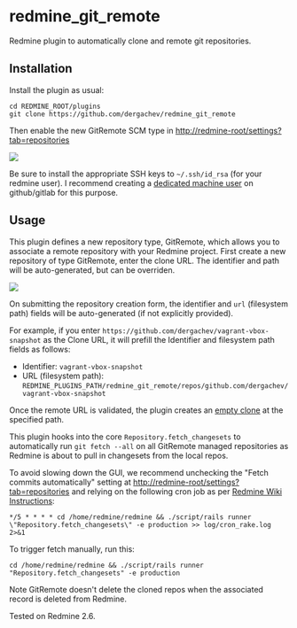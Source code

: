 redmine_git_remote
==================

Redmine plugin to automatically clone and remote git repositories.

## Installation

Install the plugin as usual:

```
cd REDMINE_ROOT/plugins
git clone https://github.com/dergachev/redmine_git_remote
```

Then enable the new GitRemote SCM type in [http://redmine-root/settings?tab=repositories](http://redmine-root/settings?tab=repositories)

![](https://dl.dropbox.com/u/29440342/screenshots/AYKNZDTB-2014.11.27-15-59-06.png)

Be sure to install the appropriate SSH keys to `~/.ssh/id_rsa` (for your redmine user).
I recommend creating a [dedicated machine user](https://developer.github.com/guides/managing-deploy-keys/#machine-users) on github/gitlab for this purpose.

## Usage

This plugin defines a new repository type, GitRemote, which allows you to associate
a remote repository with your Redmine project. First create a new repository of type
GitRemote, enter the clone URL. The identifier and path will be auto-generated, but can be overriden.

![](https://dl.dropbox.com/u/29440342/screenshots/ATIAQXHG-2014.11.27-15-03-51.png)

On submitting the repository creation form, the identifier and `url`
(filesystem path) fields will be auto-generated (if not explicitly provided).

For example, if you enter `https://github.com/dergachev/vagrant-vbox-snapshot` as the Clone URL,
it will prefill the Identifier and filesystem path fields as follows:
* Identifier: `vagrant-vbox-snapshot`
* URL (filesystem path): `REDMINE_PLUGINS_PATH/redmine_git_remote/repos/github.com/dergachev/vagrant-vbox-snapshot`

Once the remote URL is validated, the plugin creates an [empty clone](http://stackoverflow.com/questions/895819/whats-the-most-straightforward-way-to-clone-an-empty-bare-git-repository) at the specified path.

This plugin hooks into the core `Repository.fetch_changesets` to automatically
run `git fetch --all` on all GitRemote managed repositories as Redmine is about
to pull in changesets from the local repos.

To avoid slowing down the GUI, we recommend unchecking the "Fetch commits
automatically" setting at
[http://redmine-root/settings?tab=repositories](http://redmine-root/settings?tab=repositories)
and relying on the following cron job as per [Redmine Wiki Instructions](http://www.redmine.org/projects/redmine/wiki/RedmineRepositories):

```
*/5 * * * * cd /home/redmine/redmine && ./script/rails runner \"Repository.fetch_changesets\" -e production >> log/cron_rake.log 2>&1
```

To trigger fetch manually, run this:

```
cd /home/redmine/redmine && ./script/rails runner "Repository.fetch_changesets" -e production
```

Note GitRemote doesn't delete the cloned repos when the associated record is deleted from Redmine.

Tested on Redmine 2.6.
